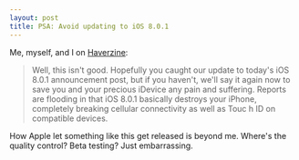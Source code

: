 ```yaml
---
layout: post
title: PSA: Avoid updating to iOS 8.0.1
---
```


Me, myself, and I on [Haverzine](http://haverzine.com/2014/09/24/psa-update-idevice-ios-8-0-1/):

> Well, this isn't good. Hopefully you caught our update to today's iOS 8.0.1 announcement post, but if you haven't, we'll say it again now to save you and your precious iDevice any pain and suffering. Reports are flooding in that iOS 8.0.1 basically destroys your iPhone, completely breaking cellular connectivity as well as Touc h ID on compatible devices.

How Apple let something like this get released is beyond me. Where's the quality control? Beta testing? Just embarrassing.